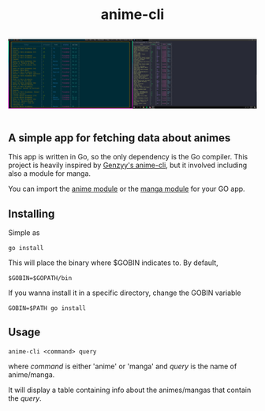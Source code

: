 <div align="center">
<h1>anime-cli</h1>
</div>

<div style="display:flex; flex:1;">

![linux](./assets/anime-cli-linux.png)

![windows](./assets/anime-cli-windows.png)

</div>

## A simple app for fetching data about animes

This app is written in Go, so the only dependency is the Go compiler. 
This project is heavily inspired by [Genzyy's anime-cli](https://github.com/genzyy/anime-cli), but it involved including also a module for manga.

You can import the [anime module](https://github.com/DarkWarrior703/anime-cli/anime) or the [manga module](https://github.com/DarkWarrior703/anime-cli/manga) for your GO app.

## Installing
Simple as 
```
go install
```

This will place the binary where $GOBIN indicates to.
By default,
```
$GOBIN=$GOPATH/bin 
```

If you wanna install it in a specific directory, change the GOBIN variable
```
GOBIN=$PATH go install
```

## Usage

```
anime-cli <command> query
```
where _command_ is either 'anime' or 'manga' and _query_ is the name of anime/manga.

It will display a table containing info about the animes/mangas that contain the _query_.
